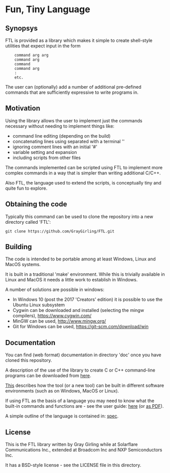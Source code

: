 # Fun, Tiny Language

## Synopsys

FTL is provided as a library which makes it simple to create shell-style utilities that expect input in the form
```
    command arg arg
    command arg
    command
    command arg
    :
    etc.
```

The user can (optionally) add a number of additional pre-defined commands that
are sufficiently expressive to write programs in.

## Motivation

Using the library allows the user to implement just the commands necessary
without needing to implement things like:
* command line editing (depending on the build)
* concatenating lines using separated with a terminal '\'
* ignoring comment lines with an initial '#'
* variable setting and expansion
* including scripts from other files

The commands implemented can be scripted using FTL to implement more
complex commands in a way that is simpler than writing additional C/C++.

Also FTL, the language used to extend the scripts, is conceptually tiny and
quite fun to explore.

## Obtaining the code

Typically this command can be used to clone the repository into a new
directory called 'FTL':

```
git clone https://github.com/GrayGirling/FTL.git
```

## Building

The code is intended to be portable among at least Windows, Linux and MacOS
systems.

It is built in a traditional 'make' environment.  While this is
trivially available in Linux and MacOS it needs a little work to establish in
Windows.

A number of solutions are possible in windows:
* In Windows 10 (post the 2017 'Creators' edition) it is possible to use the Ubuntu Linux subsystem
* Cygwin can be downloaded and installed (selecting the mingw compilers), https://www.cygwin.com/
* MinGW can be used, http://www.mingw.org/
* Git for Windows can be used, https://git-scm.com/download/win


## Documentation

You can find (web format) documentation in directory 'doc' once you have cloned
this repository.

A description of the use of the library to create C or C++ command-line
programs can be downloaded from
[here](doc/markdown/FTL-commandline-tutorial.md).

[This](doc/markdown/FTL-build-setup.md) describes how the tool (or a new tool) can be built in different software environments (such as on Windows, MacOS or Linux).

If using FTL as the basis of a language you may need to know what the built-in
commands and functions are - see the user guide: [here](doc/markdown/FTL-user-guide.md) (or [as PDF](doc/pdf/FTL-user-guide.pdf)).

A simple outline of the language is contained in:
[spec](doc/markdown/FTL-spec.md).

## License

This is the FTL library written by Gray Girling while at Solarflare
Communications Inc., extended at Broadcom Inc and NXP Semiconductors Inc.

It has a BSD-style license - see the LICENSE file in this directory.

